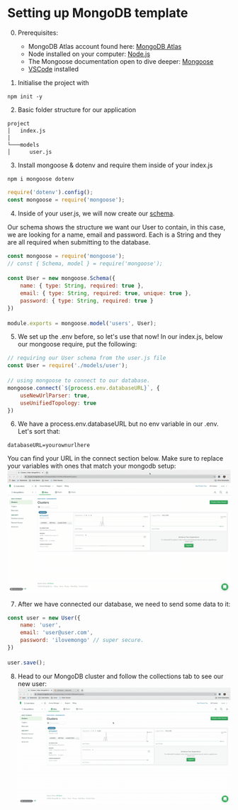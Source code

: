 # Setting up MongoDB template

0. Prerequisites: 
    * MongoDB Atlas account found here: [MongoDB Atlas](https://www.mongodb.com/cloud/atlas)
    * Node installed on your computer: [Node.js](https://nodejs.org/en/download/)
    * The Mongoose documentation open to dive deeper: [Mongoose](https://mongoosejs.com)
    * [VSCode](https://code.visualstudio.com/) installed

1. Initialise the project with 
``` 
npm init -y 
```

2. Basic folder structure for our application

```
project
│   index.js
│   
└───models
│      user.js

```

3. Install mongoose & dotenv and require them inside of your index.js
```
npm i mongoose dotenv
```
``` javascript 
require('dotenv').config();
const mongoose = require('mongoose');
```
4. Inside of your user.js, we will now create our [schema](https://mongoosejs.com/docs/guide.html). 

Our schema shows the structure we want our User to contain, in this case, we are looking for a name, email and password. Each is a String and they are all required when submitting to the database.
```javascript
const mongoose = require('mongoose');
// const { Schema, model } = require('mongoose');

const User = new mongoose.Schema({
    name: { type: String, required: true },
    email: { type: String, required: true, unique: true },
    password: { type: String, required: true }
})

module.exports = mongoose.model('users', User);
```
5. We set up the .env before, so let's use that now! In our index.js, below our mongoose require, put the following: 
```javascript
// requiring our User schema from the user.js file
const User = require('./models/user');

// using mongoose to connect to our database. 
mongoose.connect(`${process.env.databaseURL}`, {
    useNewUrlParser: true,
    useUnifiedTopology: true
})
```
6. We have a process.env.databaseURL but no env variable in our .env. Let's sort that:

```
databaseURL=yourownurlhere
```
You can find your URL in the connect section below. Make sure to replace your <username><password><dbname> variables with ones that match your mongodb setup:
![databaseURL](./gifs/databaseurl.gif)

7. After we have connected our database, we need to send some data to it: 
```javascript
const user = new User({
    name: 'user',
    email: 'user@user.com',
    password: 'ilovemongo' // super secure.
})

user.save();
```

8. Head to our MongoDB cluster and follow the collections tab to see our new user:
![collection](./gifs/collection.gif)